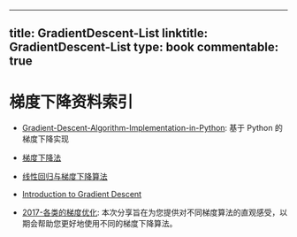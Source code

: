 
---
title: GradientDescent-List
linktitle: GradientDescent-List
type: book
commentable: true
---

# 梯度下降资料索引

- [Gradient-Descent-Algorithm-Implementation-in-Python](http://yphuang.github.io/blog/2016/03/17/Gradient-Descent-Algorithm-Implementation-in-Python/): 基于 Python 的梯度下降实现

- [梯度下降法](http://blog.csdn.net/woxincd/article/details/7040944)

- [线性回归与梯度下降算法](https://zm10.sm-tc.cn/?src=http%3A%2F%2Fwww.cnblogs.com%2Feczhou%2Fp%2F3951861.html&uid=66401001ef07d768fb736842d08693a1&hid=2c31dc241f17ed70af5e75a8ea5673f7&pos=5&cid=9&time=1457136762694&from=click&restype=1&pagetype=0000004000000402&bu=structure_web_info&query=%E6%A2%AF%E5%BA%A6%E4%B8%8B%E9%99%8D%E6%B3%95&mode=&uc_param_str=dnntnwvepffrgibijbprsvpi)

- [Introduction to Gradient Descent](https://hbfs.wordpress.com/2012/04/24/introduction-to-gradient-descent/)

- [2017-各类的梯度优化](https://mp.weixin.qq.com/s/eC8KLrvNK60VYAdtM7N2JQ): 本次分享旨在为您提供对不同梯度算法的直观感受，以期会帮助您更好地使用不同的梯度下降算法。

    
